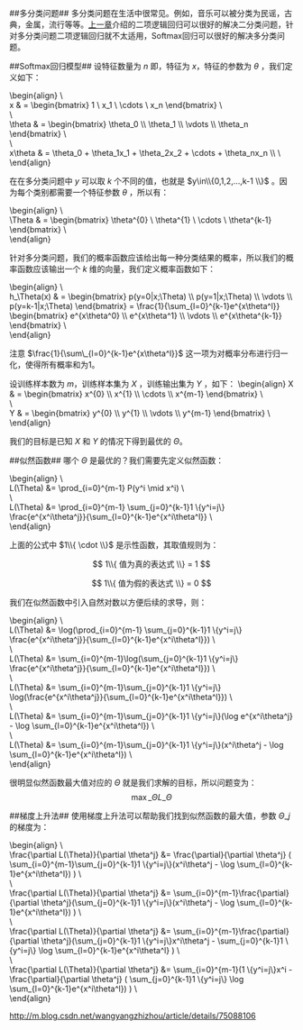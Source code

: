 
##多分类问题##
多分类问题在生活中很常见。例如，音乐可以被分类为民谣，古典，金属，流行等等。[上一章](http://www.coderjie.com/blog/604c0804dbeb11e7841d00163e0c0e36)介绍的二项逻辑回归可以很好的解决二分类问题，针对多分类问题二项逻辑回归就不太适用，Softmax回归可以很好的解决多分类问题。

##Softmax回归模型##
设特征数量为 $n$ 即，特征为 $x$，特征的参数为 $\theta$ ，我们定义如下：

\begin{align}
\\\
x & =
\begin{bmatrix}
1 \ x\_1 \ \cdots \ x\_n
\end{bmatrix}
\\\
\\\
\theta & =
\begin{bmatrix}
\theta\_0 \\\\
\theta\_1 \\\\
\vdots    \\\\
\theta\_n
\end{bmatrix}
\\\
\\\
x\theta & = \theta\_0 + \theta\_1x\_1 + \theta\_2x\_2 + \cdots + \theta\_nx\_n \\\\
\\\
\end{align}

在在多分类问题中 $y$ 可以取 $k$ 个不同的值，也就是 $y\in\\{0,1,2,...,k-1 \\}$ 。因为每个类别都需要一个特征参数 $\theta$ ，所以有：

\begin{align}
\\\
\Theta & =
\begin{bmatrix}
\theta^{0} \ \theta^{1} \ \cdots \ \theta^{k-1}
\end{bmatrix}
\\\
\end{align}

针对多分类问题，我们的概率函数应该给出每一种分类结果的概率，所以我们的概率函数应该输出一个 $k$ 维的向量，我们定义概率函数如下：

\begin{align}
\\\
h\_\Theta(x) & = 
\begin{bmatrix}
p(y=0|x;\Theta) \\\\
p(y=1|x;\Theta) \\\\
\vdots    \\\\
p(y=k-1|x;\Theta)
\end{bmatrix}
= \frac{1}{\sum\_{l=0}^{k-1}e^{x\theta^l}}
\begin{bmatrix}
e^{x\theta^0} \\\\
e^{x\theta^1} \\\\
\vdots    \\\\
e^{x\theta^{k-1}}
\end{bmatrix}
\\\
\end{align}

注意 $\frac{1}{\sum\_{l=0}^{k-1}e^{x\theta^l}}$ 这一项为对概率分布进行归一化，使得所有概率和为1。

设训练样本数为 $m$，训练样本集为 $X$ ，训练输出集为 $Y$ ，如下：
\begin{align}
X & =
\begin{bmatrix}
x^{0}  \\\\
x^{1}  \\\\
\cdots \\\\
x^{m-1}
\end{bmatrix}
\\\
\\\
Y & =
\begin{bmatrix}
y^{0}       \\\\
y^{1}       \\\\
\vdots        \\\\
y^{m-1}
\end{bmatrix}
\\\
\end{align}

我们的目标是已知 $X$ 和 $Y$ 的情况下得到最优的 $\Theta$。

##似然函数##
哪个 $\Theta$ 是最优的？我们需要先定义似然函数：

\begin{align}
\\\
L(\Theta) &= \prod\_{i=0}^{m-1} P(y^i \mid x^i)
\\\
\\\
L(\Theta) &= \prod\_{i=0}^{m-1} \sum\_{j=0}^{k-1}1 \\{y^i=j\\} \frac{e^{x^i\theta^j}}{\sum\_{l=0}^{k-1}e^{x^i\theta^l}}
\\\
\end{align}

上面的公式中 $1\\{ \cdot \\}$ 是示性函数，其取值规则为：

$$ 1\\{ 值为真的表达式 \\} = 1 $$ 

$$ 1\\{ 值为假的表达式 \\} = 0 $$ 

我们在似然函数中引入自然对数以方便后续的求导，则：

\begin{align}
\\\
L(\Theta) &= \log(\prod\_{i=0}^{m-1} \sum\_{j=0}^{k-1}1 \\{y^i=j\\} \frac{e^{x^i\theta^j}}{\sum\_{l=0}^{k-1}e^{x^i\theta^l}})
\\\
\\\
L(\Theta) &= \sum\_{i=0}^{m-1}\log(\sum\_{j=0}^{k-1}1 \\{y^i=j\\} \frac{e^{x^i\theta^j}}{\sum\_{l=0}^{k-1}e^{x^i\theta^l}})
\\\
\\\
L(\Theta) &= \sum\_{i=0}^{m-1}\sum\_{j=0}^{k-1}1 \\{y^i=j\\} \log(\frac{e^{x^i\theta^j}}{\sum\_{l=0}^{k-1}e^{x^i\theta^l}})
\\\
\\\
L(\Theta) &= \sum\_{i=0}^{m-1}\sum\_{j=0}^{k-1}1 \\{y^i=j\\}(\log e^{x^i\theta^j} - \log \sum\_{l=0}^{k-1}e^{x^i\theta^l})
\\\
\\\
L(\Theta) &= \sum\_{i=0}^{m-1}\sum\_{j=0}^{k-1}1 \\{y^i=j\\}(x^i\theta^j - \log \sum\_{l=0}^{k-1}e^{x^i\theta^l})
\\\
\end{align}

很明显似然函数最大值对应的 $\Theta$ 就是我们求解的目标，所以问题变为：
$$
\max\_\Theta L\_\Theta
$$

##梯度上升法##
使用梯度上升法可以帮助我们找到似然函数的最大值，参数 $\Theta\_j$的梯度为：

\begin{align}
\\\
\frac{\partial L(\Theta)}{\partial \theta^j} &= \frac{\partial}{\partial \theta^j} ( \sum\_{i=0}^{m-1}\sum\_{j=0}^{k-1}1 \\{y^i=j\\}(x^i\theta^j - \log \sum\_{l=0}^{k-1}e^{x^i\theta^l}) )
\\\
\\\
\frac{\partial L(\Theta)}{\partial \theta^j} &= \sum\_{i=0}^{m-1}\frac{\partial}{\partial \theta^j}(\sum\_{j=0}^{k-1}1 \\{y^i=j\\}(x^i\theta^j - \log \sum\_{l=0}^{k-1}e^{x^i\theta^l}) )
\\\
\\\
\frac{\partial L(\Theta)}{\partial \theta^j} &= \sum\_{i=0}^{m-1}\frac{\partial}{\partial \theta^j}(\sum\_{j=0}^{k-1}1 \\{y^i=j\\}x^i\theta^j - \sum\_{j=0}^{k-1}1 \\{y^i=j\\} \log \sum\_{l=0}^{k-1}e^{x^i\theta^l} )
\\\
\\\
\frac{\partial L(\Theta)}{\partial \theta^j} &= \sum\_{i=0}^{m-1}(1 \\{y^i=j\\}x^i -\frac{\partial}{\partial \theta^j} ( \sum\_{j=0}^{k-1}1 \\{y^i=j\\} \log \sum\_{l=0}^{k-1}e^{x^i\theta^l}) )
\\\
\end{align}


http://m.blog.csdn.net/wangyangzhizhou/article/details/75088106